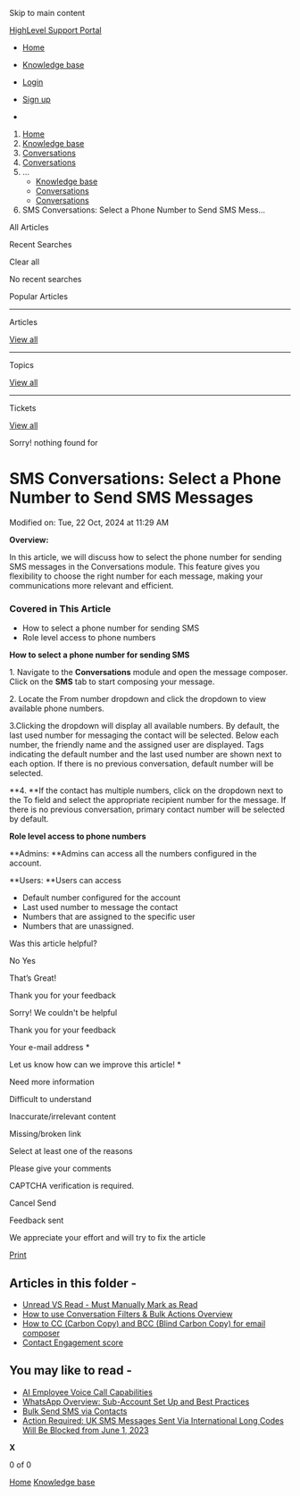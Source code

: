 Skip to main content

[ HighLevel Support Portal ](https://help.gohighlevel.com)

  * [ Home ](/support/home)
  * [ Knowledge base ](/support/solutions)

  * [Login](/support/login)
  * [Sign up](/support/signup)
  * 

  1. [Home](/support/home)
  2. [Knowledge base](/support/solutions)
  3. [Conversations](/support/solutions/48000449587)
  4. [Conversations](/support/solutions/folders/48000666160)
  5. ... 
     * [Knowledge base](/support/solutions)
     * [Conversations](/support/solutions/48000449587)
     * [Conversations](/support/solutions/folders/48000666160)
  6. SMS Conversations: Select a Phone Number to Send SMS Mess...

All  Articles 

Recent Searches

Clear all

No recent searches

Popular Articles

* * *

Articles

[View all](/support/search/solutions)

* * *

Topics

[View all](/support/search/topics)

* * *

Tickets

[View all](/support/search/tickets)

Sorry! nothing found for   

# SMS Conversations: Select a Phone Number to Send SMS Messages

Modified on: Tue, 22 Oct, 2024 at 11:29 AM

**Overview:**

In this article, we will discuss how to select the phone number for sending SMS messages in the Conversations module. This feature gives you flexibility to choose the right number for each message, making your communications more relevant and efficient.

### **Covered in This Article**

  * How to select a phone number for sending SMS
  * Role level access to phone numbers

**How to select a phone number for sending SMS**

1\. Navigate to the **Conversations** module and open the message composer. Click on the **SMS** tab to start composing your message.

2\. Locate the From number dropdown and click the dropdown to view available phone numbers.

3.Clicking the dropdown will display all available numbers. By default, the last used number for messaging the contact will be selected. Below each number, the friendly name and the assigned user are displayed. Tags indicating the default number and the last used number are shown next to each option. If there is no previous conversation, default number will be selected.

**4.  **If the contact has multiple numbers, click on the dropdown next to the To field and select the appropriate recipient number for the message.  If there is no previous conversation, primary contact number will be selected by default.

**Role level access to phone numbers**

**Admins:  **Admins can access all the numbers configured in the account.

**Users:  **Users can access

  * Default number configured for the account
  * Last used number to message the contact
  * Numbers that are assigned to the specific user 
  * Numbers that are unassigned.

Was this article helpful?

No  Yes 

That’s Great!

Thank you for your feedback

Sorry! We couldn't be helpful

Thank you for your feedback

Your e-mail address *

Let us know how can we improve this article! *

Need more information 

Difficult to understand 

Inaccurate/irrelevant content 

Missing/broken link 

Select at least one of the reasons 

Please give your comments 

CAPTCHA verification is required. 

Cancel  Send 

Feedback sent

We appreciate your effort and will try to fix the article

[Print](javascript:print\(\))

## Articles in this folder -

  * [Unread VS Read - Must Manually Mark as Read](/support/solutions/articles/48000980858-unread-vs-read-must-manually-mark-as-read)
  * [How to use Conversation Filters & Bulk Actions Overview](/support/solutions/articles/48001222121-how-to-use-conversation-filters-bulk-actions-overview)
  * [How to CC (Carbon Copy) and BCC (Blind Carbon Copy) for email composer](/support/solutions/articles/155000000444-how-to-cc-carbon-copy-and-bcc-blind-carbon-copy-for-email-composer)
  * [Contact Engagement score](/support/solutions/articles/155000001251-contact-engagement-score)

## You may like to read -

  * [AI Employee Voice Call Capabilities](/support/solutions/articles/155000003911-ai-employee-voice-call-capabilities)
  * [WhatsApp Overview: Sub-Account Set Up and Best Practices](/support/solutions/articles/155000001980-whatsapp-overview-sub-account-set-up-and-best-practices)
  * [Bulk Send SMS via Contacts](/support/solutions/articles/155000003859-bulk-send-sms-via-contacts)
  * [Action Required: UK SMS Messages Sent Via International Long Codes Will Be Blocked from June 1, 2023](/support/solutions/articles/48001240411-action-required-uk-sms-messages-sent-via-international-long-codes-will-be-blocked-from-june-1-2023)

**X**

0 of 0 []()

[Home](/support/home) [Knowledge base](/support/solutions)
